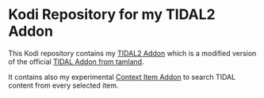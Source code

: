 # Kodi Repository for my TIDAL2 Addon

This Kodi repository contains my [TIDAL2 Addon](https://github.com/arnesongit/python-tidal2) which is a modified version
of the official [TIDAL Addon from tamland](https://github.com/tamland/kodi-tidal).

It contains also my experimental [Context Item Addon](https://github.com/arnesongit/context.item.tidal2) to search TIDAL content from every selected item.
